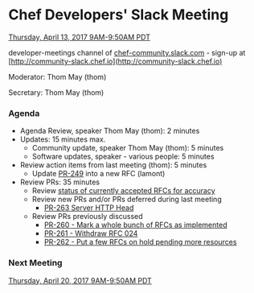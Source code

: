 # Chef Developers' Slack Meeting

[Thursday, April 13, 2017 9AM-9:50AM PDT](http://everytimezone.com/#2017-4-13,240,cn3)

developer-meetings channel of [chef-community.slack.com](http://chef-community.slack.com) - sign-up at [http://community-slack.chef.io](http://community-slack.chef.io)

Moderator:  Thom May (thom)

Secretary:  Thom May (thom)

### Agenda
* Agenda Review, speaker Thom May (thom): 2 minutes
* Updates: 15 minutes max.
  * Community update, speaker Thom May (thom): 5 minutes
  * Software updates, speaker - various people: 5 minutes
* Review action items from last meeting (thom): 5 minutes
  * Update [PR-249](https://github.com/chef/chef-rfc/pull/249) into a new RFC (lamont)
* Review PRs:  35 minutes
  * Review [status of currently accepted RFCs for accuracy](https://chef.github.io/chef-rfc/)
  * Review new PRs and/or PRs deferred during last meeting
    * [PR-263 Server HTTP Head](https://github.com/chef/chef-rfc/pull/263)
  * Review PRs previously discussed
    * [PR-260 - Mark a whole bunch of RFCs as implemented](https://github.com/chef/chef-rfc/pull/260)
    * [PR-261 - Withdraw RFC 024](https://github.com/chef/chef-rfc/pull/261)
    * [PR-262 - Put a few RFCs on hold pending more resources](https://github.com/chef/chef-rfc/pull/262)


### Next Meeting

[Thursday, April 20, 2017 9AM-9:50AM PDT](http://everytimezone.com/#2017-4-20,240,cn3)
